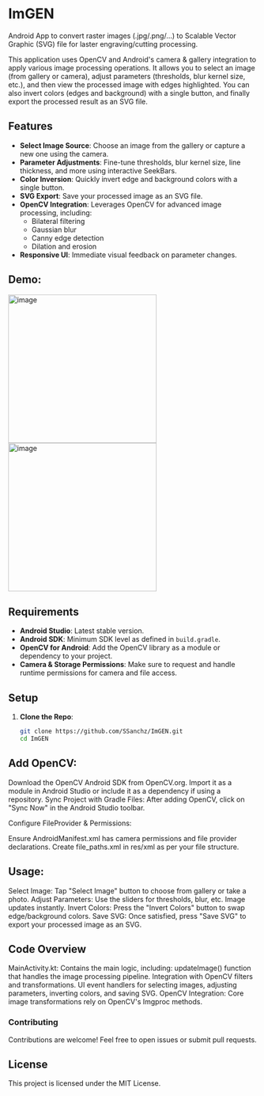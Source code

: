 # ImGEN
Android App to convert raster images (.jpg/.png/...) to Scalable Vector Graphic (SVG) file for laster engraving/cutting processing.

This application uses OpenCV and Android's camera & gallery integration to apply various image processing operations. It allows you to select an image (from gallery or camera), adjust parameters (thresholds, blur kernel size, etc.), and then view the processed image with edges highlighted. You can also invert colors (edges and background) with a single button, and finally export the processed result as an SVG file.

## Features

- **Select Image Source**: Choose an image from the gallery or capture a new one using the camera.
- **Parameter Adjustments**: Fine-tune thresholds, blur kernel size, line thickness, and more using interactive SeekBars.
- **Color Inversion**: Quickly invert edge and background colors with a single button.
- **SVG Export**: Save your processed image as an SVG file.
- **OpenCV Integration**: Leverages OpenCV for advanced image processing, including:
  - Bilateral filtering
  - Gaussian blur
  - Canny edge detection
  - Dilation and erosion
- **Responsive UI**: Immediate visual feedback on parameter changes.

## Demo:



<img src="https://github.com/user-attachments/assets/e31c9ca6-63fc-49b7-b534-f575134e34ca" width="300" alt="image" />

<img src="https://github.com/user-attachments/assets/7c89452e-56d5-4f38-af67-d1bd646ab0b5" width="300" alt="image" />


## Requirements

- **Android Studio**: Latest stable version.
- **Android SDK**: Minimum SDK level as defined in `build.gradle`.
- **OpenCV for Android**: Add the OpenCV library as a module or dependency to your project.
- **Camera & Storage Permissions**: Make sure to request and handle runtime permissions for camera and file access.

## Setup

1. **Clone the Repo**:  
   ```bash
   git clone https://github.com/SSanchz/ImGEN.git
   cd ImGEN

## Add OpenCV:

Download the OpenCV Android SDK from OpenCV.org.
Import it as a module in Android Studio or include it as a dependency if using a repository.
Sync Project with Gradle Files:
After adding OpenCV, click on "Sync Now" in the Android Studio toolbar.

Configure FileProvider & Permissions:

Ensure AndroidManifest.xml has camera permissions and file provider declarations.
Create file_paths.xml in res/xml as per your file structure.

## Usage:
Select Image: Tap "Select Image" button to choose from gallery or take a photo.
Adjust Parameters: Use the sliders for thresholds, blur, etc. Image updates instantly.
Invert Colors: Press the "Invert Colors" button to swap edge/background colors.
Save SVG: Once satisfied, press "Save SVG" to export your processed image as an SVG.

## Code Overview
MainActivity.kt: Contains the main logic, including:
updateImage() function that handles the image processing pipeline.
Integration with OpenCV filters and transformations.
UI event handlers for selecting images, adjusting parameters, inverting colors, and saving SVG.
OpenCV Integration: Core image transformations rely on OpenCV's Imgproc methods.

### Contributing
Contributions are welcome! Feel free to open issues or submit pull requests.

## License
This project is licensed under the MIT License.
